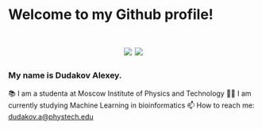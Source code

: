 <h1> Welcome to my Github profile! <h1>
<div id="header" align="center">
  <img src="https://media.giphy.com/media/IThjAlJnD9WNO/giphy.gif"/>
  <img src="https://media.giphy.com/media/NuxRC8DAnC62qWySWz/giphy.gif"/>
  
</div>

### My name is Dudakov Alexey. 
📚 I am a studenta at Moscow Institute of Physics and Technology
👨‍💻 I am currently studying Machine Learning in bioinformatics
📫 How to reach me: dudakov.a@phystech.edu
